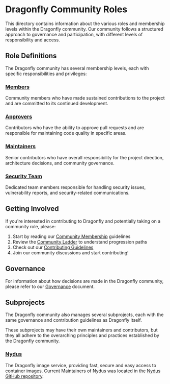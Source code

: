 # Dragonfly Community Roles

This directory contains information about the various roles and membership levels within the Dragonfly community. Our community follows a structured approach to governance and participation, with different levels of responsibility and access.

## Role Definitions

The Dragonfly community has several membership levels, each with specific responsibilities and privileges:

### [Members](Members.md)

Community members who have made sustained contributions to the project and are committed to its continued development.

### [Approvers](Approvers.md)

Contributors who have the ability to approve pull requests and are responsible for maintaining code quality in specific areas.

### [Maintainers](Maintainers.md)

Senior contributors who have overall responsibility for the project direction, architecture decisions, and community governance.

### [Security Team](Security-Team.md)

Dedicated team members responsible for handling security issues, vulnerability reports, and security-related communications.

## Getting Involved

If you're interested in contributing to Dragonfly and potentially taking on a community role, please:

1. Start by reading our [Community Membership](../COMMUNITY_MEMBERSHIP.md) guidelines
2. Review the [Community Ladder](../COMMUNITY_LADDER.md) to understand progression paths
3. Check out our [Contributing Guidelines](../CONTRIBUTING.md)
4. Join our community discussions and start contributing!

## Governance

For information about how decisions are made in the Dragonfly community, please refer to our [Governance](../GOVERNANCE.md) document.

## Subprojects

The Dragonfly community also manages several subprojects, each with the same governance and contribution guidelines as Dragonfly itself.

These subprojects may have their own maintainers and contributors, but they all adhere to the overarching principles and practices established by the Dragonfly community.

### [Nydus](https://github.com/dragonflyoss/nydus)

The Dragonfly image service, providing fast, secure and easy access to container images. Current Maintainers of Nydus was located in the [Nydus GitHub repository](https://github.com/dragonflyoss/nydus/blob/master/MAINTAINERS.md).
  